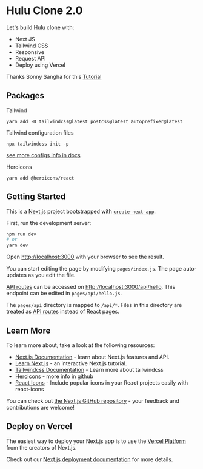 # Hulu Clone 2.0

Let's build Hulu clone with:
- Next JS
- Tailwind CSS
- Responsive
- Request API
- Deploy using Vercel

Thanks Sonny Sangha for this [Tutorial](https://www.youtube.com/watch?v=MqDlsjc8GLo)

## Packages

Tailwind
```
yarn add -D tailwindcss@latest postcss@latest autoprefixer@latest
```

Tailwind configuration files
```
npx tailwindcss init -p
```
[see more configs info in docs](https://tailwindcss.com/docs/guides/nextjs)

Heroicons 
```
yarn add @heroicons/react
```


## Getting Started

This is a [Next.js](https://nextjs.org/) project bootstrapped with [`create-next-app`](https://github.com/vercel/next.js/tree/canary/packages/create-next-app).

First, run the development server:

```bash
npm run dev
# or
yarn dev
```

Open [http://localhost:3000](http://localhost:3000) with your browser to see the result.

You can start editing the page by modifying `pages/index.js`. The page auto-updates as you edit the file.

[API routes](https://nextjs.org/docs/api-routes/introduction) can be accessed on [http://localhost:3000/api/hello](http://localhost:3000/api/hello). This endpoint can be edited in `pages/api/hello.js`.

The `pages/api` directory is mapped to `/api/*`. Files in this directory are treated as [API routes](https://nextjs.org/docs/api-routes/introduction) instead of React pages.

## Learn More

To learn more about, take a look at the following resources:

- [Next.js Documentation](https://nextjs.org/docs) - learn about Next.js features and API.
- [Learn Next.js](https://nextjs.org/learn) - an interactive Next.js tutorial.
- [Tailwindcss Documentation](https://tailwindcss.com/docs) - Learn more about tailwindcss
- [Heroicons](https://github.com/tailwindlabs/heroicons) - more info in github
- [React Icons](https://github.com/react-icons/react-icons) - Include popular icons in your React projects easily with react-icons

You can check out [the Next.js GitHub repository](https://github.com/vercel/next.js/) - your feedback and contributions are welcome!

## Deploy on Vercel

The easiest way to deploy your Next.js app is to use the [Vercel Platform](https://vercel.com/new?utm_medium=default-template&filter=next.js&utm_source=create-next-app&utm_campaign=create-next-app-readme) from the creators of Next.js.

Check out our [Next.js deployment documentation](https://nextjs.org/docs/deployment) for more details.
